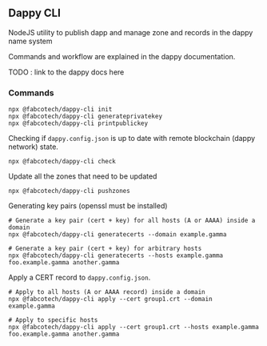 ## Dappy CLI

NodeJS utility to publish dapp and manage zone and records in the dappy name system

Commands and workflow are explained in the dappy documentation.

TODO : link to the dappy docs here

### Commands

```
npx @fabcotech/dappy-cli init
npx @fabcotech/dappy-cli generateprivatekey
npx @fabcotech/dappy-cli printpublickey
```

Checking if `dappy.config.json` is up to date with remote blockchain (dappy network) state.

```
npx @fabcotech/dappy-cli check
```

Update all the zones that need to be updated

```
npx @fabcotech/dappy-cli pushzones
```

Generating key pairs (openssl must be installed)

```
# Generate a key pair (cert + key) for all hosts (A or AAAA) inside a domain
npx @fabcotech/dappy-cli generatecerts --domain example.gamma

# Generate a key pair (cert + key) for arbitrary hosts
npx @fabcotech/dappy-cli generatecerts --hosts example.gamma foo.example.gamma another.gamma
```

Apply a CERT record to `dappy.config.json`.

```
# Apply to all hosts (A or AAAA record) inside a domain
npx @fabcotech/dappy-cli apply --cert group1.crt --domain example.gamma

# Apply to specific hosts
npx @fabcotech/dappy-cli apply --cert group1.crt --hosts example.gamma foo.example.gamma another.gamma
```